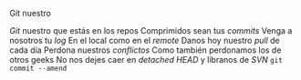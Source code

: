 Git nuestro

*Git* nuestro que estás en los repos Comprimidos sean tus *commits* Venga 
a nosotros tu *log*
En el local como en el *remote* Danos hoy nuestro *pull* de cada día 
Perdona nuestros *conflictos*
Como también perdonamos los de otros geeks No nos dejes caer en *detached 
HEAD*
y líbranos de *SVN*
`git commit --amend`
